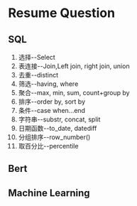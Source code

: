 # Resume Question

## SQL
1. 选择--Select
2. 表连接--Join,Left join, right join, union
3. 去重--distinct
4. 筛选--having, where
5. 聚合--max, min, sum, count+group by
6. 排序--order by, sort by
7. 条件--case when...end
8. 字符串--substr, concat, split
9. 日期函数--to_date, datediff
10. 分组排序--row_number()
11. 取百分比--percentile

## Bert

## Machine Learning